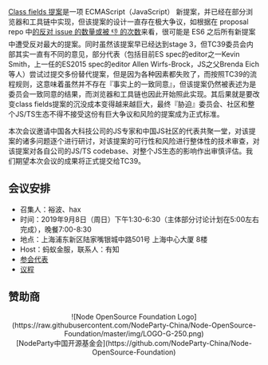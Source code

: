 [Class fields 提案](https://github.com/tc39/proposal-class-fields)是一项 ECMAScript（JavaScript） 新提案，并已经在部分浏览器和工具链中实现，但该提案的设计一直存在极大争议，如根据在 proposal repo 中[的反对 issue 的数量或被 👎 的次数](https://github.com/tc39/proposal-class-fields/issues/100)来看，很可能是 ES6 之后所有新提案中遭受反对最大的提案。同时虽然该提案早已经达到stage 3，但TC39委员会内部其实一直有不同的意见，部分代表（包括目前ES spec的editor之一Kevin Smith，上一任的ES2015 spec的editor Allen Wirfs-Brock，JS之父Brenda Eich等人）尝试过提交多份替代提案，但是因为各种因素都失败了，而按照TC39的流程规则，这意味着虽然并不存在『事实上的一致同意』，但该提案仍然被表述为是委员会一致同意的结果，而浏览器和工具链也因此开始照此实现。其后果就是要改变class fields提案的沉没成本变得越来越巨大，最终『胁迫』委员会、社区和整个JS/TS生态不得不接受这份有巨大争议和风险的提案成为正式标准。

本次会议邀请中国各大科技公司的JS专家和中国JS社区的代表共聚一堂，对该提案的诸多问题逐个进行研讨，对该提案的可行性和风险进行整体性的技术审查，对该提案对各自公司的JS/TS codebase、对整个JS生态的影响作出审慎评估。我们期望本次会议的成果将正式提交给TC39。

## 会议安排
- 召集人：裕波、hax
- 时间：2019年9月8日（周日）下午1:30-6:30（主体部分讨论计划在5:00左右完成），晚餐7:00-8:30
- 地点：上海浦东新区陆家嘴银城中路501号 上海中心大厦 8楼
- Host：蚂蚁金服，联系人：有知
- [参会代表](attendees.md)
- [议程](agenda.md)

## 赞助商

<div align=center>
![Node OpenSource Foundation Logo](https://raw.githubusercontent.com/NodeParty-China/Node-OpenSource-Foundation/master/img/LOGO-G-250.png)<br>
[NodeParty中国开源基金会](https://github.com/NodeParty-China/Node-OpenSource-Foundation)
</div>
